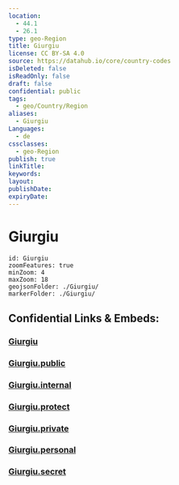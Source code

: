 ```yaml
---
location:
  - 44.1
  - 26.1
type: geo-Region
title: Giurgiu
license: CC BY-SA 4.0
source: https://datahub.io/core/country-codes
isDeleted: false
isReadOnly: false
draft: false
confidential: public
tags:
  - geo/Country/Region
aliases:
  - Giurgiu
Languages:
  - de
cssclasses:
  - geo-Region
publish: true
linkTitle:
keywords:
layout:
publishDate:
expiryDate:
---
```


# Giurgiu

```leaflet
id: Giurgiu
zoomFeatures: true 
minZoom: 4 
maxZoom: 18
geojsonFolder: ./Giurgiu/
markerFolder: ./Giurgiu/
```


## Confidential Links & Embeds: 

### [Giurgiu](/_Standards/Earth/Continent/Europe/Europe~East/Romania/Regions~Romania/Romania~Sud-Muntenia/Giurgiu.md) 

### [Giurgiu.public](/_public/Earth/Continent/Europe/Europe~East/Romania/Regions~Romania/Romania~Sud-Muntenia/Giurgiu.public.md) 

### [Giurgiu.internal](/_internal/Earth/Continent/Europe/Europe~East/Romania/Regions~Romania/Romania~Sud-Muntenia/Giurgiu.internal.md) 

### [Giurgiu.protect](/_protect/Earth/Continent/Europe/Europe~East/Romania/Regions~Romania/Romania~Sud-Muntenia/Giurgiu.protect.md) 

### [Giurgiu.private](/_private/Earth/Continent/Europe/Europe~East/Romania/Regions~Romania/Romania~Sud-Muntenia/Giurgiu.private.md) 

### [Giurgiu.personal](/_personal/Earth/Continent/Europe/Europe~East/Romania/Regions~Romania/Romania~Sud-Muntenia/Giurgiu.personal.md) 

### [Giurgiu.secret](/_secret/Earth/Continent/Europe/Europe~East/Romania/Regions~Romania/Romania~Sud-Muntenia/Giurgiu.secret.md)


